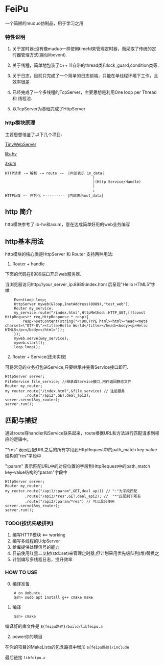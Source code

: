 # FeiPu

一个简陋的muduo仿制品，用于学习之用

### 特性说明
1. 关于定时器:没有像muduo一样使用timefd来管理定时器，而采取了传统的定时器管理方式(类似libevent).
2. 关于线程，简单地包装了c++ 11自带的thread类和lock_guard,condition类等.
3. 关于日志，目前只完成了一个简单的日志前端，只能在单线程环境下工作，且效率很差.
4. 已经完成了一个多线程的TcpServer，主要思想是利用One loop per Thread 和 线程池.

5. 以TcpServer为基础完成了HttpServer


### http模块原理
主要思想借鉴了以下几个项目:

[TinyWebServer](https://github.com/qinguoyi/TinyWebServer)

[lib-hv](https://github.com/ithewei/libhv)

[axum](https://github.com/tokio-rs/axum)

```
HTTP请求 -→ 解析 -→ route -→  |内部表示 in_data|
                                        |
                                        |(Http Service/Handle)
                                        |
                                        ↓
HTTP回复 ←- 序列化 ←--------- |内部表示out_data|
```
## http 简介
http模块参考了lib-hv和axum，意在达成简单好用的web业务编写

## http基本用法
http模块的核心类是HttpServer 和 Router
支持两种用法:
1. Router + handle

下面的代码在8989端口开启web服务器.

当浏览器访问http://your_server_ip:8989:index.html 后呈现"Hello HTML5"字样
```
    EventLoop loop;
    HttpServer myweb(&loop,InetAddress(8989),"test_web");
    Router my_service;
    my_service.route("/index.html",HttpMethod::HTTP_GET,[](const HttpRequest* req,HttpResponse * resp){
        resp->setContent(string("<!DOCTYPE html><html><head><meta charset=\"UTF-8\"><title>Hello World</title></head><body><p>Hello HTML5</p></body></html>"));
    });
    myweb.serve(&my_service);
    myweb.start();
    loop.loop();
```

2. Router + Service(还未实现)

可将常见的业务打包进Service,只要继承并完善Service接口即可.
```
HttpServer server;
FileService file_service; //继承自Service接口,用作返回静态文件
Router my_router;
my_router.route("/index.html",&file_service) // 注册服务
         .route("/api2",GET,deal_api2);
server.serve(&my_router);
server.run();
```

## 匹配与捕捉

通过route将handler和Service联系起来，route根据URL和方法进行匹配请求到相应的逻辑中。

"*res" 表示匹配URL之后的所有字段到HttpRequest中的path_match key-value结构的"res"字段中

":param" 表示匹配URL中的对应位置的字段到HttpRequest中的path_match key-value结构的"param"字段中

```
HttpServer server;
Router my_router;
my_router.route("/api1/:param",GET,deal_api1) // ":"为字段匹配
         .route("/api2/*res",GET,deal_api2); //  "*"匹配剩下所有
         .route("/api3/:param/*res") // 可以混合使用
server.serve(&my_router);
server.run();
```

### TODO(按优先级排列)
1. 编写HTTP模块             <== working
2. 编写多线程的UdpServer
3. 给库提供处理信号的能力
4. 目前使用红黑二叉树(std::set)来管理定时器,但计划采用优先级队列(堆)替换之
5. 计划编写多线程日志，提升效率
### HOW TO USE
0. 编译准备.
```
    # on Unbuntu.
    $sh> sudo apt install g++ cmake make
```
1. 编译
```
    $sh> cmake
```
编译好的库文件是 ```${feipu路径}/build/libfeipu.a```

2. power你的项目

在你的项目的MakeLists的包含路径中增加 ```${feipu路径}/include```

最后链接 ```libfeipu.a```